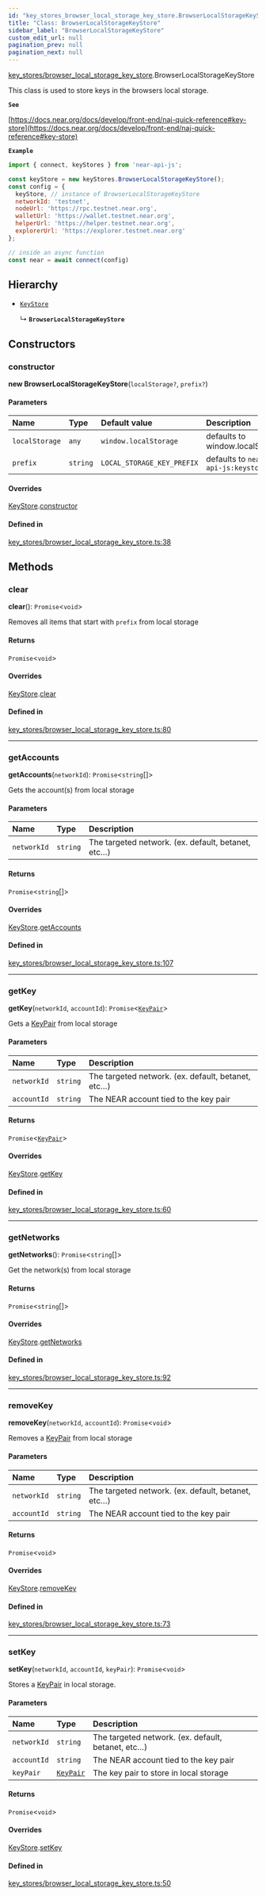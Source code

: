 ```yaml
---
id: "key_stores_browser_local_storage_key_store.BrowserLocalStorageKeyStore"
title: "Class: BrowserLocalStorageKeyStore"
sidebar_label: "BrowserLocalStorageKeyStore"
custom_edit_url: null
pagination_prev: null
pagination_next: null
---
```


[key_stores/browser_local_storage_key_store](../modules/key_stores_browser_local_storage_key_store.md).BrowserLocalStorageKeyStore

This class is used to store keys in the browsers local storage.

**`See`**

[https://docs.near.org/docs/develop/front-end/naj-quick-reference#key-store](https://docs.near.org/docs/develop/front-end/naj-quick-reference#key-store)

**`Example`**

```js
import { connect, keyStores } from 'near-api-js';

const keyStore = new keyStores.BrowserLocalStorageKeyStore();
const config = { 
  keyStore, // instance of BrowserLocalStorageKeyStore
  networkId: 'testnet',
  nodeUrl: 'https://rpc.testnet.near.org',
  walletUrl: 'https://wallet.testnet.near.org',
  helperUrl: 'https://helper.testnet.near.org',
  explorerUrl: 'https://explorer.testnet.near.org'
};

// inside an async function
const near = await connect(config)
```

## Hierarchy

- [`KeyStore`](key_stores_keystore.KeyStore.md)

  ↳ **`BrowserLocalStorageKeyStore`**

## Constructors

### constructor

**new BrowserLocalStorageKeyStore**(`localStorage?`, `prefix?`)

#### Parameters

| Name | Type | Default value | Description |
| :------ | :------ | :------ | :------ |
| `localStorage` | `any` | `window.localStorage` | defaults to window.localStorage |
| `prefix` | `string` | `LOCAL_STORAGE_KEY_PREFIX` | defaults to `near-api-js:keystore:` |

#### Overrides

[KeyStore](key_stores_keystore.KeyStore.md).[constructor](key_stores_keystore.KeyStore.md#constructor)

#### Defined in

[key_stores/browser_local_storage_key_store.ts:38](https://github.com/maxhr/near--near-api-js/blob/a0c9a104/packages/near-api-js/src/key_stores/browser_local_storage_key_store.ts#L38)

## Methods

### clear

**clear**(): `Promise`<`void`\>

Removes all items that start with `prefix` from local storage

#### Returns

`Promise`<`void`\>

#### Overrides

[KeyStore](key_stores_keystore.KeyStore.md).[clear](key_stores_keystore.KeyStore.md#clear)

#### Defined in

[key_stores/browser_local_storage_key_store.ts:80](https://github.com/maxhr/near--near-api-js/blob/a0c9a104/packages/near-api-js/src/key_stores/browser_local_storage_key_store.ts#L80)

___

### getAccounts

**getAccounts**(`networkId`): `Promise`<`string`[]\>

Gets the account(s) from local storage

#### Parameters

| Name | Type | Description |
| :------ | :------ | :------ |
| `networkId` | `string` | The targeted network. (ex. default, betanet, etc…) |

#### Returns

`Promise`<`string`[]\>

#### Overrides

[KeyStore](key_stores_keystore.KeyStore.md).[getAccounts](key_stores_keystore.KeyStore.md#getaccounts)

#### Defined in

[key_stores/browser_local_storage_key_store.ts:107](https://github.com/maxhr/near--near-api-js/blob/a0c9a104/packages/near-api-js/src/key_stores/browser_local_storage_key_store.ts#L107)

___

### getKey

**getKey**(`networkId`, `accountId`): `Promise`<[`KeyPair`](utils_key_pair.KeyPair.md)\>

Gets a [KeyPair](utils_key_pair.KeyPair.md) from local storage

#### Parameters

| Name | Type | Description |
| :------ | :------ | :------ |
| `networkId` | `string` | The targeted network. (ex. default, betanet, etc…) |
| `accountId` | `string` | The NEAR account tied to the key pair |

#### Returns

`Promise`<[`KeyPair`](utils_key_pair.KeyPair.md)\>

#### Overrides

[KeyStore](key_stores_keystore.KeyStore.md).[getKey](key_stores_keystore.KeyStore.md#getkey)

#### Defined in

[key_stores/browser_local_storage_key_store.ts:60](https://github.com/maxhr/near--near-api-js/blob/a0c9a104/packages/near-api-js/src/key_stores/browser_local_storage_key_store.ts#L60)

___

### getNetworks

**getNetworks**(): `Promise`<`string`[]\>

Get the network(s) from local storage

#### Returns

`Promise`<`string`[]\>

#### Overrides

[KeyStore](key_stores_keystore.KeyStore.md).[getNetworks](key_stores_keystore.KeyStore.md#getnetworks)

#### Defined in

[key_stores/browser_local_storage_key_store.ts:92](https://github.com/maxhr/near--near-api-js/blob/a0c9a104/packages/near-api-js/src/key_stores/browser_local_storage_key_store.ts#L92)

___

### removeKey

**removeKey**(`networkId`, `accountId`): `Promise`<`void`\>

Removes a [KeyPair](utils_key_pair.KeyPair.md) from local storage

#### Parameters

| Name | Type | Description |
| :------ | :------ | :------ |
| `networkId` | `string` | The targeted network. (ex. default, betanet, etc…) |
| `accountId` | `string` | The NEAR account tied to the key pair |

#### Returns

`Promise`<`void`\>

#### Overrides

[KeyStore](key_stores_keystore.KeyStore.md).[removeKey](key_stores_keystore.KeyStore.md#removekey)

#### Defined in

[key_stores/browser_local_storage_key_store.ts:73](https://github.com/maxhr/near--near-api-js/blob/a0c9a104/packages/near-api-js/src/key_stores/browser_local_storage_key_store.ts#L73)

___

### setKey

**setKey**(`networkId`, `accountId`, `keyPair`): `Promise`<`void`\>

Stores a [KeyPair](utils_key_pair.KeyPair.md) in local storage.

#### Parameters

| Name | Type | Description |
| :------ | :------ | :------ |
| `networkId` | `string` | The targeted network. (ex. default, betanet, etc…) |
| `accountId` | `string` | The NEAR account tied to the key pair |
| `keyPair` | [`KeyPair`](utils_key_pair.KeyPair.md) | The key pair to store in local storage |

#### Returns

`Promise`<`void`\>

#### Overrides

[KeyStore](key_stores_keystore.KeyStore.md).[setKey](key_stores_keystore.KeyStore.md#setkey)

#### Defined in

[key_stores/browser_local_storage_key_store.ts:50](https://github.com/maxhr/near--near-api-js/blob/a0c9a104/packages/near-api-js/src/key_stores/browser_local_storage_key_store.ts#L50)
